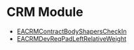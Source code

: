 # CRM Module
  - [EACRMContractBodyShapersCheckIn](/entity-flows/crm/EACRMContractBodyShapersCheckIn.md)
  - [EACRMDevReqPadLeftRelativeWeight](/entity-flows/crm/EACRMDevReqPadLeftRelativeWeight.md)

